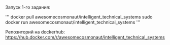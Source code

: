 Запуск 1-го задания: 

'''
docker pull awesomecosmonaut/intelligent_technical_systems
sudo docker run awesomecosmonaut/intelligent_technical_systems
'''

Репозиторий на dockerhub: https://hub.docker.com/r/awesomecosmonaut/intelligent_technical_systems
